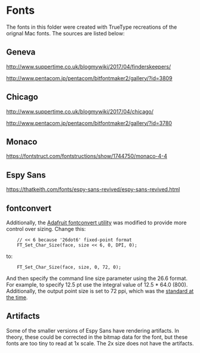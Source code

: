 # Fonts

The fonts in this folder were created with TrueType recreations of the orignal Mac fonts. The sources are listed below:

## Geneva

http://www.suppertime.co.uk/blogmywiki/2017/04/finderskeepers/

http://www.pentacom.jp/pentacom/bitfontmaker2/gallery/?id=3809

## Chicago

http://www.suppertime.co.uk/blogmywiki/2017/04/chicago/

http://www.pentacom.jp/pentacom/bitfontmaker2/gallery/?id=3780

## Monaco

https://fontstruct.com/fontstructions/show/1744750/monaco-4-4

## Espy Sans

https://thatkeith.com/fonts/espy-sans-revived/espy-sans-revived.html

## fontconvert

Additionally, the [Adafruit fontconvert utility](https://github.com/adafruit/Adafruit-GFX-Library/tree/master/fontconvert) was modified to provide more control over sizing. Change this:

```
	// << 6 because '26dot6' fixed-point format
	FT_Set_Char_Size(face, size << 6, 0, DPI, 0);
```

to:

```
	FT_Set_Char_Size(face, size, 0, 72, 0);
```

And then specify the command line size parameter using the 26.6 format. For example, to specify 12.5 pt use the integral value of 12.5 * 64.0 (800). Additionally, the output point size is set to 72 ppi, which was the [standard at the time](https://en.wikipedia.org/wiki/Macintosh_128K#Peripherals).

## Artifacts

Some of the smaller versions of Espy Sans have rendering artifacts. In theory, these could be corrected in the bitmap data for the font, but these fonts are too tiny to read at 1x scale. The 2x size does not have the artifacts.